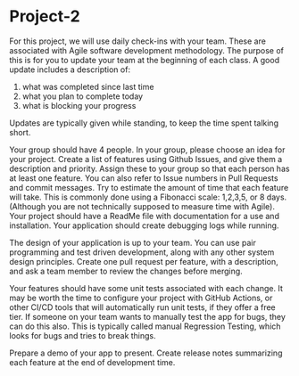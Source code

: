 # Project-2

For this project, we will use daily check-ins with your team.  These are associated with 
Agile software development methodology.  The purpose of this is for you to update your 
team at the beginning of each class.  A good update includes a description of:   

1) what was completed since last time 
2) what you plan to complete today 
3) what is blocking your progress 

Updates are typically given while standing, to keep the time spent talking short. 

Your group should have 4 people.  In your group, please choose an idea for your 
project.  Create a list of features using Github Issues, and give them a description and 
priority.  Assign these to your group so that each person has at least one feature.  You 
can also refer to Issue numbers in Pull Requests and commit messages.  Try to 
estimate the amount of time that each feature will take.  This is commonly done using a 
Fibonacci scale:  1,2,3,5, or 8 days.  (Although you are not technically supposed to 
measure time with Agile).  Your project should have a ReadMe file with documentation 
for a use and installation.  Your application should create debugging logs while running.  

The design of your application is up to your team. 
You can use pair programming and test driven development, along with any other 
system design principles.  Create one pull request per feature, with a description, and 
ask a team member to review the changes before merging.   

Your features should have some unit tests associated with each change.  It may be 
worth the time to configure your project with GitHub Actions, or other CI/CD tools that 
will automatically run unit tests, if they offer a free tier.  If someone on your team wants 
to manually test the app for bugs, they can do this also.  This is typically called manual 
Regression Testing, which looks for bugs and tries to break things. 

Prepare a demo of your app to present.  Create release notes summarizing each 
feature at the end of development time.
